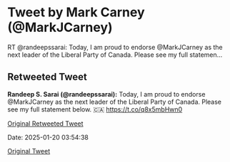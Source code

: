 # Tweet by Mark Carney (@MarkJCarney)

RT @randeepssarai: Today, I am proud to endorse @MarkJCarney as the next leader of the Liberal Party of Canada. Please see my full statemen…

## Retweeted Tweet

**Randeep S. Sarai (@randeepssarai):** Today, I am proud to endorse @MarkJCarney as the next leader of the Liberal Party of Canada. Please see my full statement below. 🇨🇦 https://t.co/q8x5mbHwn0

[Original Retweeted Tweet](https://x.com/randeepssarai/status/1879968595406688747)

Date: 2025-01-20 03:54:38

[Original Tweet](https://x.com/MarkJCarney/status/1881188559505494350)

